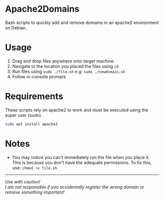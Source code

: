 # Apache2Domains
Bash scripts to quickly add and remove domains in an apache2 environment on Debian.

# Usage
<ol>
  <li>Drag and drop files anywhere onto target machine.</li>
  <li>Navigate to the location you placed the files using <code>cd</code></li>
  <li>Run files using <code>sudo ./file.sh</code> e.g: <code>sudo ./newdomain.sh</code></li>
  <li>Follow in-console prompts</li>
</ol>

# Requirements
These scripts rely on apache2 to work and must be executed using the super user (sudo).
```sh
sudo apt install apache2
```

# Notes
<ul>
  <li>You may notice you can't immediately run the file when you place it. This is because you don't have the adequate permissions. To fix this, use: <code>chmod +x file.sh</code></li>
</ul>

<hr>

<i>Use with caution! <br>I am not responsible if you accidentally register the wrong domain or remove something important!</i>
